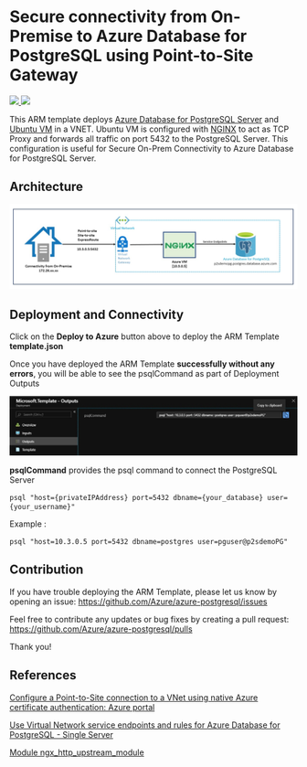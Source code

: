 # Secure connectivity from On-Premise to Azure Database for PostgreSQL using Point-to-Site Gateway

<a href="https://portal.azure.com/#create/Microsoft.Template/uri/https%3A%2F%2Fraw.githubusercontent.com%2FAzure%2Fazure-postgresql%2Fmaster%2Farm-templates%2FExampleWithP2S%2Ftemplate.json" target="_blank">
    <img src="http://azuredeploy.net/deploybutton.png" />
</a>
<a href="http://armviz.io/#/?load=https%3A%2F%2Fraw.githubusercontent.com%2FAzure%2Fazure-postgresql%2Fmaster%2Farm-templates%2FExampleWithP2S%2Ftemplate.json" target="_blank">
    <img src="http://armviz.io/visualizebutton.png"/>
</a>

<br/>

This ARM template deploys [Azure Database for PostgreSQL Server](https://docs.microsoft.com/en-us/azure/postgresql/overview) and [Ubuntu VM](http://releases.ubuntu.com/19.04/) in a VNET. Ubuntu VM is configured with [NGINX](http://nginx.org/) to act as TCP Proxy and forwards all traffic on port 5432 to the PostgreSQL Server. This configuration is useful for Secure On-Prem Connectivity to Azure Database for PostgreSQL Server. 

## Architecture

![Architecture](https://raw.githubusercontent.com/Azure/azure-postgresql/master/arm-templates/ExampleWithP2S/secure_connectivity.jpg)


## Deployment and Connectivity

Click on the **Deploy to Azure** button above to deploy the ARM Template **template.json**

Once you have deployed the ARM Template **successfully without any errors**, you will be able to see the psqlCommand as part of Deployment Outputs

![Deployment Outputs](https://raw.githubusercontent.com/Azure/azure-postgresql/master/arm-templates/ExampleWithP2S/output.jpg)


**psqlCommand** provides the psql command to connect the PostgreSQL Server 


```
psql "host={privateIPAddress} port=5432 dbname={your_database} user={your_username}"
```

Example : 

```
psql "host=10.3.0.5 port=5432 dbname=postgres user=pguser@p2sdemoPG"
```

## Contribution 


If you have trouble deploying the ARM Template, please let us know by opening an issue: https://github.com/Azure/azure-postgresql/issues

Feel free to contribute any updates or bug fixes by creating a pull request: https://github.com/Azure/azure-postgresql/pulls

Thank you!

## References 

[Configure a Point-to-Site connection to a VNet using native Azure certificate authentication: Azure portal](https://docs.microsoft.com/en-us/azure/vpn-gateway/vpn-gateway-howto-point-to-site-resource-manager-portal)

[Use Virtual Network service endpoints and rules for Azure Database for PostgreSQL - Single Server](https://docs.microsoft.com/en-us/azure/postgresql/concepts-data-access-and-security-vnet)

[Module ngx_http_upstream_module](http://nginx.org/en/docs/http/ngx_http_upstream_module.html)

